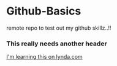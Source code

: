 # Github-Basics
remote repo to test out my github skillz..!!

### This really needs another header 
[I'm learning this on lynda.com](https://www.lynda.com)
